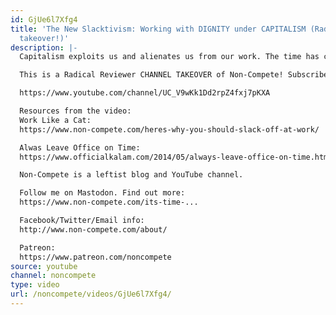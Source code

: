 ```yaml
---
id: GjUe6l7Xfg4
title: 'The New Slacktivism: Working with DIGNITY under CAPITALISM (Radical Reviewer
  takeover!)'
description: |-
  Capitalism exploits us and alienates us from our work. The time has come to fight back... by loafing, goldbricking, and stealing office supplies!

  This is a Radical Reviewer CHANNEL TAKEOVER of Non-Compete! Subscribe now, his bark is even better than his bite:

  https://www.youtube.com/channel/UC_V9wKk1Dd2rpZ4fxj7pKXA

  Resources from the video:
  Work Like a Cat:
  https://www.non-compete.com/heres-why-you-should-slack-off-at-work/

  Alwas Leave Office on Time:
  https://www.officialkalam.com/2014/05/always-leave-office-on-time.html

  Non-Compete is a leftist blog and YouTube channel.

  Follow me on Mastodon. Find out more:
  https://www.non-compete.com/its-time-...

  Facebook/Twitter/Email info:
  http://www.non-compete.com/about/

  Patreon:
  https://www.patreon.com/noncompete
source: youtube
channel: noncompete
type: video
url: /noncompete/videos/GjUe6l7Xfg4/
---
```

